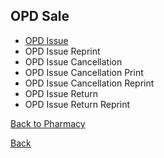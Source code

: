 ## OPD Sale
* [OPD Issue](https://github.com/hmislk/hmis/wiki/OPD-Issue)
* OPD Issue Reprint
* OPD Issue Cancellation
* OPD Issue Cancellation Print
* OPD Issue Cancellation Reprint
* OPD Issue Return
* OPD Issue Return Reprint


[Back to Pharmacy](https://github.com/hmislk/hmis/wiki/Pharmacy)

[Back](https://github.com/hmislk/hmis/wiki)
